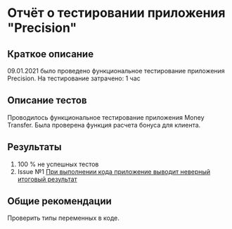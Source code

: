 # Отчёт о тестировании приложения "Precision"

## Краткое описание

09.01.2021 было проведено функциональное тестирование приложения Precision. На тестирование затрачено: 1 час 

## Описание тестов

Проводилось функциональное тестирование приложения Money Transfer. Была проверена функция расчета бонуса для клиента.

## Результаты

1. 100 % не успешных тестов
2. Issue №1 [При выполнении кода приложение выводит неверный итоговый результат](https://github.com/Lis258/Precision/issues/1#issue-782654732)

## Общие рекомендации

Проверить типы переменных в коде.